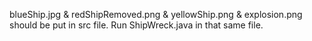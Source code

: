 blueShip.jpg & redShipRemoved.png & yellowShip.png & explosion.png should be put in src file. Run ShipWreck.java in that same file.
